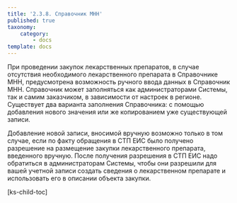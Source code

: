 ```yaml
---
title: '2.3.8. Справочник МНН'
published: true
taxonomy:
    category:
        - docs
template: docs
---
```


При проведении закупок лекарственных препаратов, в случае отсутствия необходимого лекарственного препарата в Справочнике МНН, предусмотрена возможность ручного ввода данных в Справочник МНН. Справочник может заполняться как администраторами Системы, так и самим заказчиком, в зависимости от настроек в регионе. Существует два варианта заполнения Справочника: с помощью добавления нового значения или же копированием уже существующей записи.

Добавление новой записи, вносимой вручную возможно только в том случае, если по факту обращения в СТП ЕИС было получено разрешение на размещение закупки лекарственного препарата, введенного вручную. После получения разрешения в СТП ЕИС надо обратиться в администраторам Системы, чтобы они разрешили для вашей учетной записи создать сведения о лекарственном препарате и использовать его в описании объекта закупки.


[ks-child-toc]